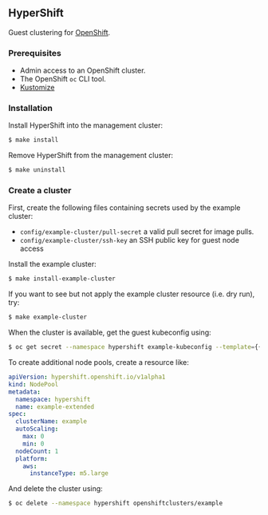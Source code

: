 ## HyperShift

Guest clustering for [OpenShift](https://openshift.io).

### Prerequisites

* Admin access to an OpenShift cluster.
* The OpenShift `oc` CLI tool.
* [Kustomize](https://kustomize.io)

### Installation

Install HyperShift into the management cluster:

```bash
$ make install
```

Remove HyperShift from the management cluster:

```bash
$ make uninstall
```

### Create a cluster

First, create the following files containing secrets used by the example cluster:

- `config/example-cluster/pull-secret` a valid pull secret for image pulls.
- `config/example-cluster/ssh-key` an SSH public key for guest node access

Install the example cluster:

```bash
$ make install-example-cluster
```

If you want to see but not apply the example cluster resource (i.e. dry run), try:

```bash
$ make example-cluster
```

When the cluster is available, get the guest kubeconfig using:

```bash
$ oc get secret --namespace hypershift example-kubeconfig --template={{.data.value}} | base64 -D
```

To create additional node pools, create a resource like:

```yaml
apiVersion: hypershift.openshift.io/v1alpha1
kind: NodePool
metadata:
  namespace: hypershift
  name: example-extended
spec:
  clusterName: example
  autoScaling:
    max: 0
    min: 0
  nodeCount: 1
  platform:
    aws:
      instanceType: m5.large
```

And delete the cluster using:

```bash
$ oc delete --namespace hypershift openshiftclusters/example
```
